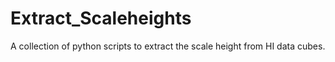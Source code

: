 # Extract_Scaleheights
A collection of python scripts to extract the scale height from HI data cubes.
